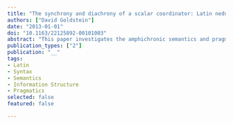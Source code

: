 ```yaml
---
title: "The synchrony and diachrony of a scalar coordinator: Latin nedum 'let alone'"
authors: ["David Goldstein"]
date: "2013-01-01"
doi: "10.1163/22125892-00101003"
abstract: "This paper investigates the amphichronic semantics and pragmatics of the scalar coordinator _nēdum_, `let alone'. Synchronically, nēdum must be preceded by an assertion that is stronger than all other alternative propositions in the focus domain. The distributional properties of the coordinator result directly from this semantics. Diachronically, the meaning `let alone' developed from metalinguistic _nē_ `not' and the aspectual adverb _dum_ `yet'. Nēdum further developed from `let alone' to `not just' following affirmative left coordinands."
publication_types: ["2"]
publication: "__"
tags:
- Latin
- Syntax
- Semantics
- Information Structure
- Pragmatics 
selected: false
featured: false

---
```

